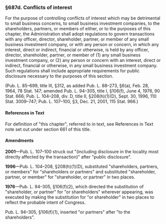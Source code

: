 ### §687d. Conflicts of interest ###

For the purpose of controlling conflicts of interest which may be detrimental to small business concerns, to small business investment companies, to the shareholders, partners, or members of either, or to the purposes of this chapter, the Administration shall adopt regulations to govern transactions with any officer, director, shareholder, partner, or member of any small business investment company, or with any person or concern, in which any interest, direct or indirect, financial or otherwise, is held by any officer, director, shareholder, partner, or member of (1) any small business investment company, or (2) any person or concern with an interest, direct or indirect, financial or otherwise, in any small business investment company. Such regulations shall include appropriate requirements for public disclosure necessary to the purposes of this section.

(Pub. L. 85–699, title III, §312, as added Pub. L. 88–273, §6(a), Feb. 28, 1964, 78 Stat. 147; amended Pub. L. 94–305, title I, §106(f), June 4, 1976, 90 Stat. 666; Pub. L. 104–208, div. D, title II, §208(h)(1)(D), Sept. 30, 1996, 110 Stat. 3009–747; Pub. L. 107–100, §3, Dec. 21, 2001, 115 Stat. 966.)

#### References in Text ####

For definition of "this chapter", referred to in text, see References in Text note set out under section 661 of this title.

#### Amendments ####

**2001**—Pub. L. 107–100 struck out "(including disclosure in the locality most directly affected by the transaction)" after "public disclosure".

**1996**—Pub. L. 104–208, §208(h)(1)(D), substituted "shareholders, partners, or members" for "shareholders or partners" and substituted "shareholder, partner, or member" for "shareholder, or partner" in two places.

**1976**—Pub. L. 94–305, §106(f)(2), which directed the substitution of "shareholder, or partner" for "or shareholders" wherever appearing, was executed by making the substitution for "or shareholder" in two places to reflect the probable intent of Congress.

Pub. L. 94–305, §106(f)(1), inserted "or partners" after "to the shareholders".
